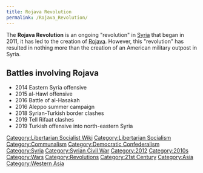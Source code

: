 ```yaml
---
title: Rojava Revolution
permalink: /Rojava_Revolution/
---
```


The **Rojava Revolution** is an ongoing "revolution" in
[Syria](Syria "wikilink") that began in 2011, it has led to the creation
of [Rojava](Rojava "wikilink"). However, this "revolution" has resulted
in nothing more than the creation of an American military outpost in
Syria.

## Battles involving Rojava

- 2014 Eastern Syria offensive
- 2015 al-Hawl offensive
- 2016 Battle of al-Hasakah
- 2016 Aleppo summer campaign
- 2018 Syrian-Turkish border clashes
- 2019 Tell Rifaat clashes
- 2019 Turkish offensive into north-eastern Syria

[Category:Libertarian Socialist
Wiki](Category:Libertarian_Socialist_Wiki "wikilink")
[Category:Libertarian
Socialism](Category:Libertarian_Socialism "wikilink")
[Category:Communalism](Category:Communalism "wikilink")
[Category:Democratic
Confederalism](Category:Democratic_Confederalism "wikilink")
[Category:Syria](Category:Syria "wikilink") [Category:Syrian Civil
War](Category:Syrian_Civil_War "wikilink")
[Category:2012](Category:2012 "wikilink")
[Category:2010s](Category:2010s "wikilink")
[Category:Wars](Category:Wars "wikilink")
[Category:Revolutions](Category:Revolutions "wikilink") [Category:21st
Century](Category:21st_Century "wikilink")
[Category:Asia](Category:Asia "wikilink") [Category:Western
Asia](Category:Western_Asia "wikilink")